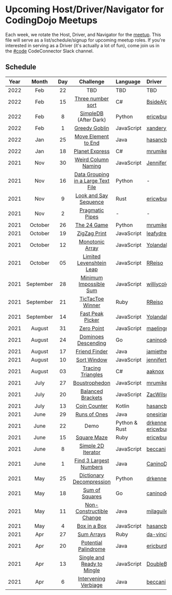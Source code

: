 # Upcoming Host/Driver/Navigator for CodingDojo Meetups

Each week, we rotate the Host, Driver, and Navigator for the [meetup](https://www.meetup.com/memphis-technology-user-groups/events/lnbhhsyccgbkc/). This file will serve as a list/schedule/signup for upcoming meetup roles. If you're interested in serving as a Driver (it's actually a lot of fun), come join us in the [#code](https://join.slack.com/t/code-connector/shared_invite/zt-6e1idsg6-wYI1hdfk_hR_QKahSBwldQ) CodeConnector Slack channel.

## Schedule

| Year | Month | Day | Challenge | Language | Driver | Navigator | Host |
| :--: | :---: | :-: | :-------: | :----| :---- | :-------: | :--: |
| 2022 | Feb | 22 | TBD | TBD | TBD | TBD | TBD |
| 2022 | Feb | 15 | [Three number sort](https://github.com/codeconnector/CodingDojo/blob/main/challenges/2022-02-14-three-number-sort/challenge.md) | C# | [BsideAlgorithms](https://github.com/BsideAlgorithms) | [mrumiker](https://github.com/mrumiker) | [xanderyzwich](https://github.com/xanderyzwich) |
 | 2022 | Feb | 8 | [SimpleDB](https://github.com/codeconnector/CodingDojo/blob/main/challenges/2022-02-09-simple-db/challenge.md#simple-database-challenge) (After Dark) | Python | [ericwburden](https://github.com/ericwburden) | [drkennetz](https://github.com/drkennetz) | - |
 | 2022 | Feb | 1 | [Greedy Goblin](https://github.com/codeconnector/CodingDojo/tree/main/challenges/2022-02-01-greedy-goblin) | JavaScript | [xanderyzwich](https://github.com/xanderyzwich) | [mrumiker](https://github.com/mrumiker) | [ericwburden](https://github.com/ericwburden) |
 | 2022 | Jan | 25 | [Move Element to End](https://github.com/codeconnector/CodingDojo/blob/main/challenges/2022-01-25-move-element-to-end/challenge.md) | Java | [hasancbngl](https://github.com/hasancbngl) | [xanderyzwich](https://github.com/xanderyzwich) | [drkennetz](https://github.com/drkennetz) |
 | 2022 | Jan | 18 | [Planet Express](https://github.com/codeconnector/CodingDojo/blob/main/challenges/2022-01-18-planet-express/challenge.md) | C# | [mrumiker](https://github.com/codeconnector/CodingDojo/commits?author=mrumiker) | - | - |
 | 2021 | Nov | 30 | [Weird Column Naming](https://github.com/codeconnector/CodingDojo/blob/main/challenges/2021-11-30-weird-column-naming/challenge.md) | JavaScript | [JenniferToops](https://github.com/JenniferToops) | - | - |
 | 2021 | Nov | 16 | [Data Grouping in a Large Text File](https://github.com/codeconnector/CodingDojo/blob/main/challenges/2021-11-16-data-grouping/challenge.md) | Python | - | - | - |
 | 2021 | Nov | 9 | [Look and Say Sequence](https://github.com/codeconnector/CodingDojo/blob/main/challenges/2021-11-09-look-and-say-sequence/challenge.md) | Rust | [ericwburden](https://github.com/ericwburden) | - | - | 
 | 2021 | Nov | 2 | [Pragmatic Pipes](https://github.com/codeconnector/CodingDojo/blob/main/challenges/2021-11-02-pragmatic-pipes/challenge.md) | - | - | - |
 | 2021 | October | 26 | [The 24 Game](https://github.com/codeconnector/CodingDojo/blob/main/challenges/2021-10-26-the-24-game/challenge.md) | Python | [mrumiker](https://github.com/mrumiker) | [xanderyzwich](https://github.com/xanderyzwich) | - |
 | 2021 | October | 19 | [ZigZag Print](https://github.com/codeconnector/CodingDojo/blob/main/challenges/2021-10-19-zig-zag-print/challenge.md) | JavaScript | [leafydreams](https://github.com/leafydreams) | [ericwburden](https://github.com/ericwburden) | [xanderyzwich](https://github.com/xanderyzwich) |
 | 2021 | October | 12 | [Monotonic Array](https://github.com/codeconnector/CodingDojo/blob/main/challenges/2021-10-12-monotonic-array/challenge.md) | JavaScript | [YolandaHaynes](https://github.com/YolandaHaynes) | [ericwburden](https://github.com/ericwburden) | [williycole](https://github.com/williycole) |
 | 2021 | October | 05 | [Limited Levenshtein Leap](https://github.com/codeconnector/CodingDojo/blob/main/challenges/2021-10-05-limited-levenshtein-leap/challenge.md) | JavaScript | [RReiso](https://github.com/RReiso) | [ericwburden](https://github.com/ericwburden) | [xanderyzwich](https://github.com/xanderyzwich) |
 | 2021 | September | 28 | [Minimum Impossible Sum](https://github.com/codeconnector/CodingDojo/blob/main/challenges/2021-09-28-minimum-impossible-sum/challenge.md) | JavaScript | [williycole](https://github.com/williycole) | [ericwburden](https://github.com/ericwburden) | [drkennetz](https://github.com/drkennetz) |
 | 2021 | September | 21 | [TicTacToe Winner](https://github.com/codeconnector/CodingDojo/blob/main/challenges/2021-09-20-tic-tac-toe-winner/challenge.md) | Ruby | [RReiso](https://github.com/RReiso) | [ericwburden](https://github.com/ericwburden) | [parhaml](https://github.com/parhaml) |
 | 2021 | September | 14 | [Fast Peak Picker](https://github.com/codeconnector/CodingDojo/blob/main/challenges/2021-09-14-fast-peak-picker/challenge.md) | JavaScript | [YolandaHaynes](https://github.com/YolandaHaynes) | [ericwburden](https://github.com/ericwburden) | [drkennetz](https://github.com/drkennetz) |
 | 2021 | August | 31 | [Zero Point](https://github.com/codeconnector/CodingDojo/blob/main/challenges/2021-08-31-zero-point/challenge.md) | JavaScript | [maelingmurphy](https://github.com/maelingmurphy) | - | - |
 | 2021 | August | 24 | [Dominoes Descending](https://github.com/codeconnector/CodingDojo/blob/main/challenges/2021-08-24-dominoes-descending/challenge.md) | Go | [caninodev](https://github.com/caninodev) | [birenderjit](https://github.com/birenderjit) | [ericwburden](https://github.com/ericwburden) |
 | 2021 | August | 17 | [Friend Finder](https://github.com/codeconnector/CodingDojo/blob/main/challenges/2021-08-17-friend-finder/challenge.md) | Java | [jamietheminyard](https://github.com/jamietheminyard) | [xanderyzwich](https://github.com/xanderyzwich) | [drkennetz](https://github.com/drkennetz) |
 | 2021 | August | 10 | [Sort Window](https://github.com/codeconnector/CodingDojo/blob/main/challenges/2021-08-10-sort-window/challenge.md) | JavaScript | [jennifertoops](https://github.com/jennifertoops) | [ericwburden](https://github.com/ericwburden) | [xanderyzwich](https://github.com/xanderyzwich) |
 | 2021 | August | 03 | [Tracing Triangles](https://github.com/codeconnector/CodingDojo/blob/main/challenges/2021-08-03-tracing-triangles/challenge.md) | C# | [aaknox](https://github.com/aaknox) | [drkennetz](https://github.com/drkennetz) | [xanderyzwich](https://github.com/xanderyzwich) |
 | 2021 | July | 27 | [Boustrophedon](https://github.com/codeconnector/CodingDojo/blob/main/challenges/2021-07-27-boustrophedon/challenge.md) | JavaScript | [mrumiker](https://github.com/mrumiker) | [ericwburden](https://github.com/ericwburden) | [xanderyzwich](https://github.com/xanderyzwich) |
 | 2021 | July | 20 | [Balanced Brackets](https://github.com/codeconnector/CodingDojo/blob/main/challenges/2021-07-20-balanced-brackets/challenge.md) | JavaScript | [ZacWilson87](https://github.com/ZacWilson87) | [ericwburden](https://github.com/ericwburden) | [drkennetz](https://github.com/drkennetz) |
 | 2021 | July | 13 | [Coin Counter](https://github.com/codeconnector/CodingDojo/blob/main/challenges/2021-07-13-coin-counter/challenge.md) | Kotlin | [hasancbngl](https://github.com/hasancbngl) | [ericwburden](https://github.com/ericwburden) | [birenderjit](https://github.com/birenderjit) |
 | 2021 | June | 29 | [Runs of Ones](https://github.com/codeconnector/CodingDojo/blob/main/challenges/2021-06-29-run-of-ones/challenge.md) | Java | [onesirian](https://github.com/onesirian) | [parhaml](https://github.com/parhaml) | [ericwburden](https://github.com/ericwburden) |
 | 2021 | June | 22 | Demo | Python & Rust | [drkennetz](https://github.com/drkennetz) & [ericwburden](https://github.com/ericwburden) | - | [parhaml](https://github.com/parhaml) |
 | 2021 | June | 15 | [Square Maze](https://github.com/codeconnector/CodingDojo/blob/main/challenges/2021-06-15-square-maze/challenge.md) | Ruby | [ericwburden](https://github.com/ericwburden) | [parhaml](https://github.com/parhaml) | - |
 | 2021 | June | 8 | [Simple 2D Iterator](https://github.com/codeconnector/CodingDojo/blob/main/challenges/2021-06-08-simple-2d-iterator/challenge.md) | JavaScript | [beccani](http://github.com/beccani) | [ericwburden](https://github.com/ericwburden) | [parhaml](https://github.com/parhaml) |
 | 2021 | June | 1 | [Find 3 Largest Numbers](https://github.com/codeconnector/CodingDojo/blob/main/challenges/2021-06-01-find-three-largest-numbers/challenge.md) | Java | [CaninoDev](https://github.com/CaninoDev) | [birenderjit](https://githup.com/birenderjit) | [ericwburden](https://github.com/ericwburden) |
 | 2021 | May | 25 | [Dictionary Decompression](https://github.com/codeconnector/CodingDojo/blob/main/challenges/2021-05-25-dictionary-decompression/challenge.md) | Python | [drkennetz](https://github.com/drkennetz) | [xanderyzwich](https://github.com/xanderyzwich) | - |
 | 2021 | May | 18 | [Sum of Squares](https://github.com/codeconnector/CodingDojo/blob/main/challenges/2021-05-18-sum-of-squares/challenge.md) | Go | [caninodev](https://github.com/caninodev) | [drkennetz](https://github.com/drkennetz) | [birenderjit](https://github.com/birenderjit) |
 | 2021 | May | 11 | [Non-Constructible Change](https://github.com/codeconnector/CodingDojo/blob/main/challenges/2021-05-11-nonconstructible-change/challenge.md) | Java | [milaguileras](https://github.com/milaguileras) | [xanderyzwich](https://github.com/xanderyzwich) | [birenderjit](https://github.com/birenderjit) |
 | 2021 | May | 4 | [Box in a Box](https://github.com/codeconnector/CodingDojo/blob/main/challenges/2021-05-04-a-box-in-a-box/challenge.md) | JavaScript | [hasancbngl](https://github.com/hasancbngl) | [ericwburden](https://github.com/ericwburden) | [xanderyzwich](https://github.com/xanderyzwich) |
 | 2021 | Apr | 27 | [Sum Arrays](https://github.com/codeconnector/CodingDojo/blob/main/challenges/2021-04-27-sum-arrays/challenge.md) | Ruby | [da-vinci-noob](https://github.com/da-vinci-noob) | [parhaml](https://github.com/parhaml) | - |
 | 2021 | Apr | 20 | [Potential Palindrome](https://github.com/codeconnector/CodingDojo/blob/main/challenges/2021-04-20-potential-palindrome/challenge.md) | Java | [ericburden](https://github.com/ericwburden) | - | - | 
 | 2021 | Apr | 13 | [Single and Ready to Mingle](https://github.com/codeconnector/CodingDojo/blob/main/challenges/2021-04-13-single-and-ready-to-mingle/challenge.md) | JavaScript | [DoubleBridges](https://github.com/DoubleBridges) | - | - |
| 2021 | Apr | 6 | [Intervening Verbiage](https://github.com/codeconnector/CodingDojo/blob/main/challenges/2021-04-06-intervening-verbiage/challenge.md) | Java | [beccani](https://github.com/beccani) | - | - | 

